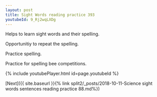 ```yaml
---
layout: post
title: Sight Words reading practice 393
youtubeId: 9_Rj2wqLXDg
---
```

 
 
Helps to learn sight words and their spelling.

Opportunitiy to repeat the spelling. 

Practice spelling. 
 
Practice for spelling bee competitions. 
 
{% include youtubePlayer.html id=page.youtubeId %}
 
 

[Next]({{ site.baseurl }}{% link  split2/_posts/2018-10-11-Science sight words sentences reading practice 88.md%})
 
